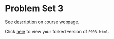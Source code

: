 # Problem Set 3

See [description](https://rudeboybert.github.io/STAT495/#problem_set_3) on course webpage.

Click [here](http://htmlpreview.github.io/?https://github.com/saraculhane/PS03/blob/master/PS03.html) to view your forked version of `PS03.html`.